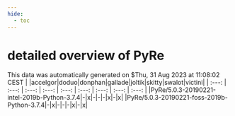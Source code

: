 ```yaml
---
hide:
  - toc
---
```


detailed overview of PyRe
=========================


This data was automatically generated on $Thu, 31 Aug 2023 at 11:08:02 CEST
| |accelgor|doduo|donphan|gallade|joltik|skitty|swalot|victini|
| :---: | :---: | :---: | :---: | :---: | :---: | :---: | :---: | :---: |
|PyRe/5.0.3-20190221-intel-2019b-Python-3.7.4|-|x|-|-|-|x|-|x|
|PyRe/5.0.3-20190221-foss-2019b-Python-3.7.4|-|x|-|-|-|x|-|x|
